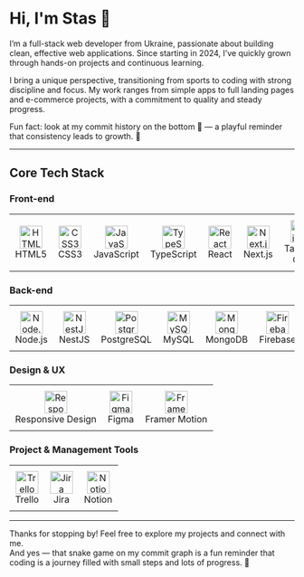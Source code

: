 # Hi, I'm Stas 👋

I’m a full-stack web developer from Ukraine, passionate about building clean, effective web applications. Since starting in 2024, I’ve quickly grown through hands-on projects and continuous learning.

I bring a unique perspective, transitioning from sports to coding with strong discipline and focus. My work ranges from simple apps to full landing pages and e-commerce projects, with a commitment to quality and steady progress.

Fun fact: look at my commit history on the bottom 👀 — a playful reminder that consistency leads to growth. 🐍

---

## Core Tech Stack

### Front-end

<table>
  <tr>
    <td align="center" style="padding: 10px;">
      <img src="https://cdn.jsdelivr.net/gh/devicons/devicon/icons/html5/html5-original.svg" width="40" alt="HTML5" /><br>HTML5
    </td>
    <td align="center" style="padding: 10px;">
      <img src="https://cdn.jsdelivr.net/gh/devicons/devicon/icons/css3/css3-original.svg" width="40" alt="CSS3" /><br>CSS3
    </td>
    <td align="center" style="padding: 10px;">
      <img src="https://cdn.jsdelivr.net/gh/devicons/devicon/icons/javascript/javascript-original.svg" width="40" alt="JavaScript" /><br>JavaScript
    </td>
    <td align="center" style="padding: 10px;">
      <img src="https://cdn.jsdelivr.net/gh/devicons/devicon/icons/typescript/typescript-original.svg" width="40" alt="TypeScript" /><br>TypeScript
    </td>
    <td align="center" style="padding: 10px;">
      <img src="https://cdn.jsdelivr.net/gh/devicons/devicon/icons/react/react-original.svg" width="40" alt="React" /><br>React
    </td>
    <td align="center" style="padding: 10px;">
      <img src="https://cdn.jsdelivr.net/gh/devicons/devicon/icons/nextjs/nextjs-original.svg" width="40" alt="Next.js" /><br>Next.js
    </td>
    <td align="center" style="padding: 10px;">
      <img src="https://cdn.jsdelivr.net/gh/devicons/devicon/icons/tailwindcss/tailwindcss-original.svg" width="40" alt="Tailwind CSS" /><br>Tailwind CSS
    </td>
    <td align="center" style="padding: 10px;">
      <img src="https://cdn.jsdelivr.net/gh/devicons/devicon/icons/bootstrap/bootstrap-plain.svg" width="40" alt="Bootstrap" /><br>Bootstrap
    </td>
    <td align="center" style="padding: 10px;">
      <img src="https://cdn.jsdelivr.net/gh/devicons/devicon/icons/antdesign/antdesign-original.svg" width="40" alt="Ant Design" /><br>Ant Design
    </td>
  </tr>
</table>

### Back-end

<table>
  <tr>
    <td align="center" style="padding: 10px;">
      <img src="https://cdn.jsdelivr.net/gh/devicons/devicon/icons/nodejs/nodejs-original.svg" width="40" alt="Node.js" /><br>Node.js
    </td>
    <td align="center" style="padding: 10px;">
      <img src="https://cdn.jsdelivr.net/gh/devicons/devicon/icons/nestjs/nestjs-original.svg" width="40" alt="NestJS" /><br>NestJS
    </td>
    <td align="center" style="padding: 10px;">
      <img src="https://cdn.jsdelivr.net/gh/devicons/devicon/icons/postgresql/postgresql-original.svg" width="40" alt="PostgreSQL" /><br>PostgreSQL
    </td>
    <td align="center" style="padding: 10px;">
      <img src="https://cdn.jsdelivr.net/gh/devicons/devicon/icons/mysql/mysql-original.svg" width="40" alt="MySQL" /><br>MySQL
    </td>
    <td align="center" style="padding: 10px;">
      <img src="https://cdn.jsdelivr.net/gh/devicons/devicon/icons/mongodb/mongodb-original.svg" width="40" alt="MongoDB" /><br>MongoDB
    </td>
    <td align="center" style="padding: 10px;">
      <img src="https://cdn.jsdelivr.net/gh/devicons/devicon/icons/firebase/firebase-plain.svg" width="40" alt="Firebase" /><br>Firebase
    </td>
    <td align="center" style="padding: 10px;">
      <img src="https://cdn.jsdelivr.net/gh/devicons/devicon/icons/docker/docker-original.svg" width="40" alt="Docker" /><br>Docker
    </td>
  </tr>
</table>

### Design & UX

<table>
  <tr>
    <td align="center" style="padding: 10px;">
      <img src="https://cdn.jsdelivr.net/gh/devicons/devicon/icons/css3/css3-original.svg" width="40" alt="Responsive Design" /><br>Responsive Design
    </td>
    <td align="center" style="padding: 10px;">
      <img src="https://cdn.jsdelivr.net/gh/devicons/devicon/icons/figma/figma-original.svg" width="40" alt="Figma" /><br>Figma
    </td>
    <td align="center" style="padding: 10px;">
      <img src="https://cdn.jsdelivr.net/gh/devicons/devicon/icons/framermotion/framermotion-original.svg" width="40" alt="Framer Motion" /><br>Framer Motion
    </td>
  </tr>
</table>

### Project & Management Tools

<table>
  <tr>
    <td align="center" style="padding: 10px;">
      <img src="https://cdn.jsdelivr.net/gh/devicons/devicon/icons/trello/trello-plain.svg" width="40" alt="Trello" /><br>Trello
    </td>
    <td align="center" style="padding: 10px;">
      <img src="https://cdn.jsdelivr.net/gh/devicons/devicon/icons/jira/jira-original.svg" width="40" alt="Jira" /><br>Jira
    </td>
    <td align="center" style="padding: 10px;">
      <img src="https://cdn.jsdelivr.net/gh/devicons/devicon/icons/notion/notion-original.svg" width="40" alt="Notion" /><br>Notion
    </td>
  </tr>
</table>

---

Thanks for stopping by! Feel free to explore my projects and connect with me.  
And yes — that snake game on my commit graph is a fun reminder that coding is a journey filled with small steps and lots of progress. 🐍